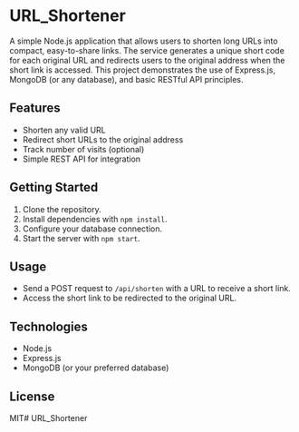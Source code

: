 # URL_Shortener

A simple Node.js application that allows users to shorten long URLs into compact, easy-to-share links. The service generates a unique short code for each original URL and redirects users to the original address when the short link is accessed. This project demonstrates the use of Express.js, MongoDB (or any database), and basic RESTful API principles.

## Features

- Shorten any valid URL
- Redirect short URLs to the original address
- Track number of visits (optional)
- Simple REST API for integration

## Getting Started

1. Clone the repository.
2. Install dependencies with `npm install`.
3. Configure your database connection.
4. Start the server with `npm start`.

## Usage

- Send a POST request to `/api/shorten` with a URL to receive a short link.
- Access the short link to be redirected to the original URL.

## Technologies

- Node.js
- Express.js
- MongoDB (or your preferred database)

## License

MIT# URL_Shortener
